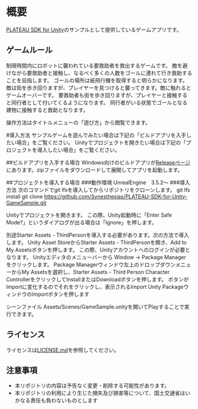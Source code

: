 # 概要
[PLATEAU SDK for Unity](https://github.com/Project-PLATEAU/PLATEAU-SDK-for-Unity)のサンプルとして提供しているゲームアプリです。

## ゲームルール
制限時間内にロボットに襲われている要救助者を救出するゲームです。
敵を避けながら要救助者と接触し、なるべく多くの人数をゴールに連れて行き救助することを目指します。
ゴールの場所は紙飛行機を取得すると明らかになります。
敵は街を歩き回りますが、プレイヤーを見つけると襲ってきます。敵に触れるとゲームオーバーです。
要救助者も街を歩き回りますが、プレイヤーと接触すると同行者として付いてくるようになります。
同行者がいる状態でゴールとなる建物に接触すると救助となります。

操作方法はタイトルメニューの「遊び方」から閲覧できます。

#導入方法
サンプルゲームを遊んでみたい場合は下記の「ビルドアプリを入手したい場合」をご覧ください。
Unityでプロジェクトを開きたい場合は下記の「プロジェクトを導入したい場合」をご覧ください。

##ビルドアプリを入手する場合
Windows向けのビルドアプリが[Releaseページ]()にあります。zipファイルをダウンロードして展開してアプリを起動します。

##プロジェクトを導入する場合
###動作環境
UnrealEngine　3.5.2～
###導入方法
次のコマンドでgit lfsを導入してからリポジトリをクローンします。
git lfs install
git clone https://github.com/Synesthesias/PLATEAU-SDK-for-Unity-GameSample.git

Unityでプロジェクトを開きます。
この際、Unity起動時に「Enter Safe Mode?」というダイアログが出る場合は「Ignore」を押します。

別途Starter Assets - ThirdPersonを導入する必要があります。次の方法で導入します。
Unity Asset StoreからStarter Assets - ThirdPersonを開き、Add to My Assetsボタンを押します。
この際、Unityアカウントへのログインが必要となります。
Unityエディタのメニューバーから Window → Package Manager をクリックします。
Package Managerウィンドウ左上のドロップダウンメニューからMy Assetsを選択し、Starter Assets - Third Person Character ControllerをクリックしてInstallまたはDownloadボタンを押します。
ボタンがImportに変化するのでそれをクリックし、表示されるImport Unity PackageウィンドウのImportボタンを押します

シーンファイル Assets/Scenes/GameSample.unityを開いてPlayすることで実行できます。

## ライセンス
ライセンスは[LICENSE.md](/LICENSE.md)を参照してください。

## 注意事項
- 本リポジトリの内容は予告なく変更・削除する可能性があります。
- 本リポジトリの利用により生じた損失及び損害等について、国土交通省はいかなる責任も負わないものとします


